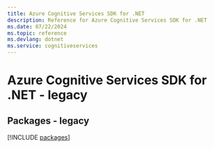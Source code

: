 ```yaml
---
title: Azure Cognitive Services SDK for .NET
description: Reference for Azure Cognitive Services SDK for .NET
ms.date: 07/22/2024
ms.topic: reference
ms.devlang: dotnet
ms.service: cognitiveservices
---
```

# Azure Cognitive Services SDK for .NET - legacy
## Packages - legacy
[!INCLUDE [packages](cognitive-services-index.md)]